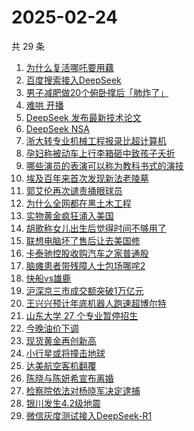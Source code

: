 # 2025-02-24

共 29 条

<!-- BEGIN -->
<!-- 最后更新时间 Mon Feb 24 2025 23:14:51 GMT+0800 (China Standard Time) -->

1. [为什么复活哪吒要用藕](https://www.zhihu.com/search?q=%E4%B8%BA%E4%BB%80%E4%B9%88%E5%A4%8D%E6%B4%BB%E5%93%AA%E5%90%92%E8%A6%81%E7%94%A8%E8%97%95)
1. [百度搜索接入DeepSeek](https://www.zhihu.com/search?q=%E7%99%BE%E5%BA%A6%E6%90%9C%E7%B4%A2%E6%8E%A5%E5%85%A5DeepSeek)
1. [男子减肥做20个俯卧撑后「肺炸了」](https://www.zhihu.com/search?q=%E7%94%B7%E5%AD%90%E5%87%8F%E8%82%A5%E5%81%9A20%E4%B8%AA%E4%BF%AF%E5%8D%A7%E6%92%91%E5%90%8E%E3%80%8C%E8%82%BA%E7%82%B8%E4%BA%86%E3%80%8D)
1. [难哄 开播](https://www.zhihu.com/search?q=%E9%9A%BE%E5%93%84%20%E5%BC%80%E6%92%AD)
1. [DeepSeek 发布最新技术论文](https://www.zhihu.com/search?q=DeepSeek%20%E5%8F%91%E5%B8%83%E6%9C%80%E6%96%B0%E6%8A%80%E6%9C%AF%E8%AE%BA%E6%96%87)
1. [DeepSeek NSA](https://www.zhihu.com/search?q=DeepSeek%20NSA)
1. [浙大转专业机械工程报录比超计算机](https://www.zhihu.com/search?q=%E6%B5%99%E5%A4%A7%E8%BD%AC%E4%B8%93%E4%B8%9A%E6%9C%BA%E6%A2%B0%E5%B7%A5%E7%A8%8B%E6%8A%A5%E5%BD%95%E6%AF%94%E8%B6%85%E8%AE%A1%E7%AE%97%E6%9C%BA)
1. [孕妇称被动车上行李箱砸中致孩子夭折](https://www.zhihu.com/search?q=%E5%AD%95%E5%A6%87%E7%A7%B0%E8%A2%AB%E5%8A%A8%E8%BD%A6%E4%B8%8A%E8%A1%8C%E6%9D%8E%E7%AE%B1%E7%A0%B8%E4%B8%AD%E8%87%B4%E5%AD%A9%E5%AD%90%E5%A4%AD%E6%8A%98)
1. [哪些演员的表演可以称为教科书式的演技](https://www.zhihu.com/search?q=%E5%93%AA%E4%BA%9B%E6%BC%94%E5%91%98%E7%9A%84%E8%A1%A8%E6%BC%94%E5%8F%AF%E4%BB%A5%E7%A7%B0%E4%B8%BA%E6%95%99%E7%A7%91%E4%B9%A6%E5%BC%8F%E7%9A%84%E6%BC%94%E6%8A%80)
1. [埃及百年来首次发现新法老陵墓](https://www.zhihu.com/search?q=%E5%9F%83%E5%8F%8A%E7%99%BE%E5%B9%B4%E6%9D%A5%E9%A6%96%E6%AC%A1%E5%8F%91%E7%8E%B0%E6%96%B0%E6%B3%95%E8%80%81%E9%99%B5%E5%A2%93)
1. [郭艾伦再次谴责捅眼球员](https://www.zhihu.com/search?q=%E9%83%AD%E8%89%BE%E4%BC%A6%E5%86%8D%E6%AC%A1%E8%B0%B4%E8%B4%A3%E6%8D%85%E7%9C%BC%E7%90%83%E5%91%98)
1. [为什么全网都在黑土木工程](https://www.zhihu.com/search?q=%E4%B8%BA%E4%BB%80%E4%B9%88%E5%85%A8%E7%BD%91%E9%83%BD%E5%9C%A8%E9%BB%91%E5%9C%9F%E6%9C%A8%E5%B7%A5%E7%A8%8B)
1. [实物黄金疯狂涌入美国](https://www.zhihu.com/search?q=%E5%AE%9E%E7%89%A9%E9%BB%84%E9%87%91%E7%96%AF%E7%8B%82%E6%B6%8C%E5%85%A5%E7%BE%8E%E5%9B%BD)
1. [胡歌称女儿出生后觉得时间不够用了](https://www.zhihu.com/search?q=%E8%83%A1%E6%AD%8C%E7%A7%B0%E5%A5%B3%E5%84%BF%E5%87%BA%E7%94%9F%E5%90%8E%E8%A7%89%E5%BE%97%E6%97%B6%E9%97%B4%E4%B8%8D%E5%A4%9F%E7%94%A8%E4%BA%86)
1. [联想电脑坏了售后让去美国修](https://www.zhihu.com/search?q=%E8%81%94%E6%83%B3%E7%94%B5%E8%84%91%E5%9D%8F%E4%BA%86%E5%94%AE%E5%90%8E%E8%AE%A9%E5%8E%BB%E7%BE%8E%E5%9B%BD%E4%BF%AE)
1. [卡泰驰控股收购汽车之家普通股](https://www.zhihu.com/search?q=%E5%8D%A1%E6%B3%B0%E9%A9%B0%E6%8E%A7%E8%82%A1%E6%94%B6%E8%B4%AD%E6%B1%BD%E8%BD%A6%E4%B9%8B%E5%AE%B6%E6%99%AE%E9%80%9A%E8%82%A1)
1. [脑瘫患者带残障人士包场哪咤2](https://www.zhihu.com/search?q=%E8%84%91%E7%98%AB%E6%82%A3%E8%80%85%E5%B8%A6%E6%AE%8B%E9%9A%9C%E4%BA%BA%E5%A3%AB%E5%8C%85%E5%9C%BA%E5%93%AA%E5%92%A42)
1. [快船vs雄鹿](https://www.zhihu.com/search?q=%E5%BF%AB%E8%88%B9vs%E9%9B%84%E9%B9%BF)
1. [沪深京三市成交额突破1万亿元](https://www.zhihu.com/search?q=%E6%B2%AA%E6%B7%B1%E4%BA%AC%E4%B8%89%E5%B8%82%E6%88%90%E4%BA%A4%E9%A2%9D%E7%AA%81%E7%A0%B41%E4%B8%87%E4%BA%BF%E5%85%83)
1. [王兴兴预计年底机器人跑速超博尔特](https://www.zhihu.com/search?q=%E7%8E%8B%E5%85%B4%E5%85%B4%E9%A2%84%E8%AE%A1%E5%B9%B4%E5%BA%95%E6%9C%BA%E5%99%A8%E4%BA%BA%E8%B7%91%E9%80%9F%E8%B6%85%E5%8D%9A%E5%B0%94%E7%89%B9)
1. [山东大学 27 个专业暂停招生](https://www.zhihu.com/search?q=%E5%B1%B1%E4%B8%9C%E5%A4%A7%E5%AD%A6%2027%20%E4%B8%AA%E4%B8%93%E4%B8%9A%E6%9A%82%E5%81%9C%E6%8B%9B%E7%94%9F)
1. [今晚油价下调](https://www.zhihu.com/search?q=%E4%BB%8A%E6%99%9A%E6%B2%B9%E4%BB%B7%E4%B8%8B%E8%B0%83)
1. [现货黄金再创新高](https://www.zhihu.com/search?q=%E7%8E%B0%E8%B4%A7%E9%BB%84%E9%87%91%E5%86%8D%E5%88%9B%E6%96%B0%E9%AB%98)
1. [小行星或将撞击地球](https://www.zhihu.com/search?q=%E5%B0%8F%E8%A1%8C%E6%98%9F%E6%88%96%E5%B0%86%E6%92%9E%E5%87%BB%E5%9C%B0%E7%90%83)
1. [达美航空客机翻覆](https://www.zhihu.com/search?q=%E8%BE%BE%E7%BE%8E%E8%88%AA%E7%A9%BA%E5%AE%A2%E6%9C%BA%E7%BF%BB%E8%A6%86)
1. [陈晓与陈妍希宣布离婚](https://www.zhihu.com/search?q=%E9%99%88%E6%99%93%E4%B8%8E%E9%99%88%E5%A6%8D%E5%B8%8C%E5%AE%A3%E5%B8%83%E7%A6%BB%E5%A9%9A)
1. [检察院依法对杨晓军决定逮捕](https://www.zhihu.com/search?q=%E6%A3%80%E5%AF%9F%E9%99%A2%E4%BE%9D%E6%B3%95%E5%AF%B9%E6%9D%A8%E6%99%93%E5%86%9B%E5%86%B3%E5%AE%9A%E9%80%AE%E6%8D%95)
1. [银川发生4.2级地震](https://www.zhihu.com/search?q=%E9%93%B6%E5%B7%9D%E5%8F%91%E7%94%9F4.2%E7%BA%A7%E5%9C%B0%E9%9C%87)
1. [微信灰度测试接入DeepSeek-R1](https://www.zhihu.com/search?q=%E5%BE%AE%E4%BF%A1%E7%81%B0%E5%BA%A6%E6%B5%8B%E8%AF%95%E6%8E%A5%E5%85%A5DeepSeek-R1)

<!-- END -->
